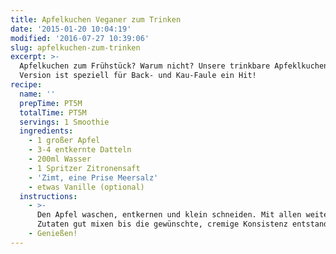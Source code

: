 ```yaml
---
title: Apfelkuchen Veganer zum Trinken
date: '2015-01-20 10:04:19'
modified: '2016-07-27 10:39:06'
slug: apfelkuchen-zum-trinken
excerpt: >-
  Apfelkuchen zum Frühstück? Warum nicht? Unsere trinkbare Apfeklkuchen-Smoothie
  Version ist speziell für Back- und Kau-Faule ein Hit! 
recipe:
  name: ''
  prepTime: PT5M
  totalTime: PT5M
  servings: 1 Smoothie
  ingredients:
    - 1 großer Apfel
    - 3-4 entkernte Datteln
    - 200ml Wasser
    - 1 Spritzer Zitronensaft
    - 'Zimt, eine Prise Meersalz'
    - etwas Vanille (optional)
  instructions:
    - >-
      Den Apfel waschen, entkernen und klein schneiden. Mit allen weiteren
      Zutaten gut mixen bis die gewünschte, cremige Konsistenz entstanden ist.
    - Genießen!
---
```


